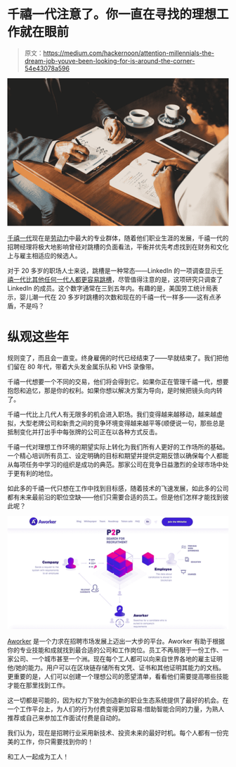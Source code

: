 # 千禧一代注意了。你一直在寻找的理想工作就在眼前

> 原文：<https://medium.com/hackernoon/attention-millennials-the-dream-job-youve-been-looking-for-is-around-the-corner-54e43078a596>

![](img/4e87a0d75a086f964081257bdd556107.png)

[千禧一代](https://hackernoon.com/tagged/millennials)现在是[劳动力](https://hackernoon.com/tagged/workforce)中最大的专业群体，随着他们职业生涯的发展，千禧一代的招聘经理将极大地影响曾经对跳槽的负面看法，平衡并优先考虑找到在财务和文化上与雇主相适应的候选人。

对于 20 多岁的职场人士来说，跳槽是一种常态——LinkedIn 的一项调查显示[千禧一代比其他任何一代人都更容易跳槽](https://blog.linkedin.com/2016/04/12/will-this-year_s-college-grads-job-hop-more-than-previous-grads)，尽管值得注意的是，这项研究只调查了 LinkedIn 的成员。这个数字通常在三到五年内。有趣的是，美国劳工统计局表示，婴儿潮一代在 20 多岁时跳槽的次数和现在的千禧一代一样多——这有点矛盾，不是吗？

# 纵观这些年

规则变了，而且会一直变。终身雇佣的时代已经结束了——早就结束了。我们把他们留在 80 年代，带着大头发金属乐队和 VHS 录像带。

千禧一代想要一个不同的交易，他们将会得到它。如果你正在管理千禧一代，想要抱怨和追忆，那是你的权利。如果你想以解决方案为导向，是时候把镜头向内转了。

千禧一代比上几代人有无限多的机会进入职场。我们变得越来越移动，越来越虚拟，大型老牌公司和新贵之间的竞争环境变得越来越平等(顺便说一句，那些总是抵制变化并打出手中每张牌的公司正在以各种方式反击。

千禧一代对理想工作环境的期望实际上转化为我们所有人更好的工作场所的基础。一个精心培训所有员工、设定明确的目标和期望并提供定期反馈以确保每个人都能从每项任务中学习的组织是成功的典范。那家公司在竞争日益激烈的全球市场中处于更有利的地位。

如此多的千禧一代只想在工作中找到目标感，随着技术的飞速发展，如此多的公司都有未来最前沿的职位空缺——他们只需要合适的员工。但是他们怎样才能找到彼此呢？

![](img/99c22e17590652cc507abb3bfc0cbdef.png)

[Aworker](https://aworker.io/) 是一个力求在招聘市场发展上迈出一大步的平台。Aworker 有助于根据你的专业技能和成就找到最合适的公司和工作岗位。员工不再局限于一份工作、一家公司、一个城市甚至一个洲。现在每个工人都可以向来自世界各地的雇主证明他/她的能力。用户可以在区块链存储所有文凭、证书和其他证明其能力的文档。更重要的是，人们可以创建一个理想公司的愿望清单，看看他们需要提高哪些技能才能在那里找到工作。

这一切都是可能的，因为权力下放为创造新的职业生态系统提供了最好的机会。在一个工作平台上，为人们的行为付费变得更加容易:借助智能合同的力量，为熟人推荐或自己来参加工作面试付费是自动的。

我们认为，现在是招聘行业采用新技术、投资未来的最好时机。每个人都有一份完美的工作，你只需要找到你的！

和工人一起成为工人！